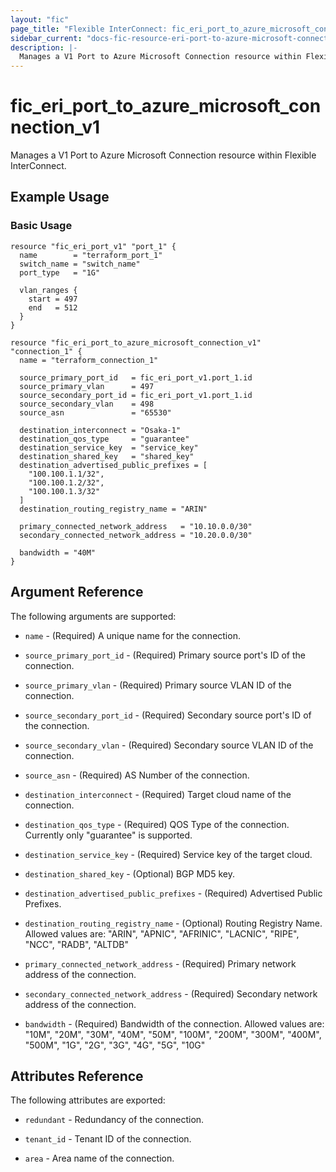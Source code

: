 ```yaml
---
layout: "fic"
page_title: "Flexible InterConnect: fic_eri_port_to_azure_microsoft_connection_v1"
sidebar_current: "docs-fic-resource-eri-port-to-azure-microsoft-connection-v1"
description: |-
  Manages a V1 Port to Azure Microsoft Connection resource within Flexible InterConnect.
---
```


# fic\_eri\_port\_to\_azure\_microsoft\_connection\_v1

Manages a V1 Port to Azure Microsoft Connection resource within Flexible InterConnect.

## Example Usage

### Basic Usage

```hcl
resource "fic_eri_port_v1" "port_1" {
  name        = "terraform_port_1"
  switch_name = "switch_name"
  port_type   = "1G"

  vlan_ranges {
    start = 497
    end   = 512
  }
}

resource "fic_eri_port_to_azure_microsoft_connection_v1" "connection_1" {
  name = "terraform_connection_1"

  source_primary_port_id   = fic_eri_port_v1.port_1.id
  source_primary_vlan      = 497
  source_secondary_port_id = fic_eri_port_v1.port_1.id
  source_secondary_vlan    = 498
  source_asn               = "65530"

  destination_interconnect = "Osaka-1"
  destination_qos_type     = "guarantee"
  destination_service_key  = "service_key"
  destination_shared_key   = "shared_key"
  destination_advertised_public_prefixes = [
    "100.100.1.1/32",
    "100.100.1.2/32",
    "100.100.1.3/32"
  ]
  destination_routing_registry_name = "ARIN"

  primary_connected_network_address   = "10.10.0.0/30"
  secondary_connected_network_address = "10.20.0.0/30"

  bandwidth = "40M"
}
```

## Argument Reference

The following arguments are supported:

* `name` - (Required) A unique name for the connection.

* `source_primary_port_id` - (Required) Primary source port's ID of the connection.

* `source_primary_vlan` - (Required) Primary source VLAN ID of the connection.

* `source_secondary_port_id` - (Required) Secondary source port's ID of the connection.

* `source_secondary_vlan` - (Required) Secondary source VLAN ID of the connection.

* `source_asn` - (Required) AS Number of the connection.

* `destination_interconnect` - (Required) Target cloud name of the connection.

* `destination_qos_type` - (Required) QOS Type of the connection.
  Currently only "guarantee" is supported.

* `destination_service_key` - (Required) Service key of the target cloud.

* `destination_shared_key` - (Optional) BGP MD5 key.

* `destination_advertised_public_prefixes` - (Required) Advertised Public Prefixes.

* `destination_routing_registry_name` - (Optional) Routing Registry Name. Allowed values are:
  "ARIN", "APNIC", "AFRINIC", "LACNIC", "RIPE",
  "NCC", "RADB", "ALTDB"

* `primary_connected_network_address` - (Required) Primary network address of the connection.

* `secondary_connected_network_address` - (Required) Secondary network address of the connection.

* `bandwidth` - (Required) Bandwidth of the connection. Allowed values are:
  "10M", "20M", "30M", "40M", "50M",
  "100M", "200M", "300M", "400M", "500M",
  "1G", "2G", "3G", "4G", "5G",
  "10G"

## Attributes Reference

The following attributes are exported:

* `redundant` - Redundancy of the connection.

* `tenant_id` - Tenant ID of the connection.

* `area` - Area name of the connection.

